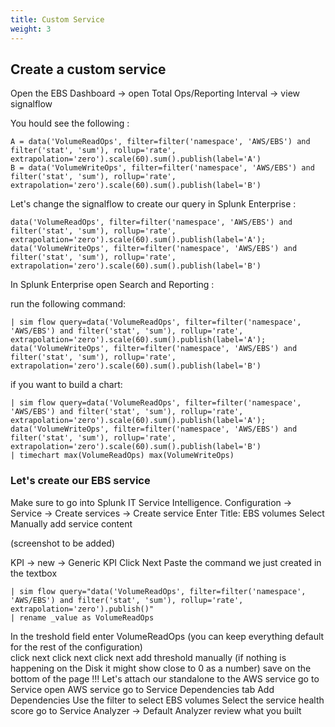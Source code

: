 ```yaml
---
title: Custom Service
weight: 3
---
```


## Create a custom service

Open the EBS Dashboard -> open Total Ops/Reporting Interval -> view signalflow

You hould see the following :

```text
A = data('VolumeReadOps', filter=filter('namespace', 'AWS/EBS') and filter('stat', 'sum'), rollup='rate', extrapolation='zero').scale(60).sum().publish(label='A')
B = data('VolumeWriteOps', filter=filter('namespace', 'AWS/EBS') and filter('stat', 'sum'), rollup='rate', extrapolation='zero').scale(60).sum().publish(label='B')
```

Let's change the signalflow to create our query in Splunk Enterprise :

```text
data('VolumeReadOps', filter=filter('namespace', 'AWS/EBS') and filter('stat', 'sum'), rollup='rate', extrapolation='zero').scale(60).sum().publish(label='A');
data('VolumeWriteOps', filter=filter('namespace', 'AWS/EBS') and filter('stat', 'sum'), rollup='rate', extrapolation='zero').scale(60).sum().publish(label='B')
```

In Splunk Enterprise open Search and Reporting :

run the following command:

```text
| sim flow query=data('VolumeReadOps', filter=filter('namespace', 'AWS/EBS') and filter('stat', 'sum'), rollup='rate', extrapolation='zero').scale(60).sum().publish(label='A');
data('VolumeWriteOps', filter=filter('namespace', 'AWS/EBS') and filter('stat', 'sum'), rollup='rate', extrapolation='zero').scale(60).sum().publish(label='B')
```

if you want to build a chart:

```text
| sim flow query=data('VolumeReadOps', filter=filter('namespace', 'AWS/EBS') and filter('stat', 'sum'), rollup='rate', extrapolation='zero').scale(60).sum().publish(label='A');
data('VolumeWriteOps', filter=filter('namespace', 'AWS/EBS') and filter('stat', 'sum'), rollup='rate', extrapolation='zero').scale(60).sum().publish(label='B')
| timechart max(VolumeReadOps) max(VolumeWriteOps)
```

### Let's create our EBS service

Make sure to go into Splunk IT Service Intelligence.
Configuration -> Service -> Create services -> Create service
Enter Title: EBS volumes
Select Manually add service content

(screenshot to be added)

KPI -> new -> Generic KPI
Click Next
Paste the command we just created in the textbox

```text
| sim flow query="data('VolumeReadOps', filter=filter('namespace', 'AWS/EBS') and filter('stat', 'sum'), rollup='rate', extrapolation='zero').publish()"
| rename _value as VolumeReadOps
```

In the treshold field enter VolumeReadOps (you can keep everything default for the rest of the configuration)  
click next
click next
click next
add threshold manually (if nothing is happening on the Disk it might show close to 0 as a number)
save on the bottom of the page !!!
Let's attach our standalone to the AWS service
go to Service open AWS service
go to Service Dependencies tab
Add Dependencies
Use the filter to select EBS volumes
Select the service health score
go to Service Analyzer -> Default Analyzer
review what you built
